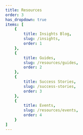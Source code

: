 ```yaml
---
title: Resources
order: 3
has_dropdown: true
items: [
    {
        title: Insights Blog,
        slug: /insights,
        order: 1
    },
    {
        title: Guides,
        slug: /resources/guides,
        order: 2
    },
    {
        title: Success Stories,
        slug: /success-stories,
        order: 3
    },
    {
        title: Events,
        slug: /resources/events,
        order: 4
    }
]
---
```

